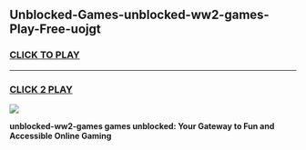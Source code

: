 
## Unblocked-Games-unblocked-ww2-games-Play-Free-uojgt
<h3>
<a href="https://premium76.site?title=unblocked-ww2-games&ref=21A">CLICK TO PLAY</a></h3>
<hr>

<h3>
<a href="https://premium76.site?title=unblocked-ww2-games&ref=21A">CLICK 2 PLAY</a>
  
</h3>

<a href="https://premium76.site?title=unblocked-ww2-games&ref=21A"><img src="https://clearcache.store/games.png"></a>


**unblocked-ww2-games games unblocked: Your Gateway to Fun and Accessible Online Gaming**
